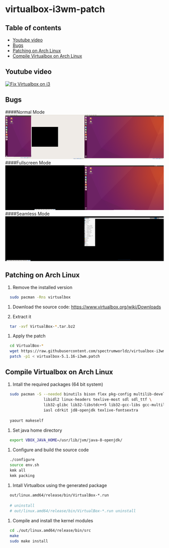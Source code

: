 # virtualbox-i3wm-patch

## Table of contents
  * [Youtube video](#youtube-video)
  * [Bugs](#bugs)
  * [Patching on Arch Linux](#patching-on-arch-linux)
  * [Compile Virtualbox on Arch Linux](#compile-virtualbox-on-arch-linux)

## Youtube video
[![Fix Virtualbox on i3](http://www.danceproof.com/wp-content/uploads/2013/02/This-Video-Does-Not-Exist-Youtube-Vimeo-Metaphysical-Solipsism.png)](https://youtu.be/NOTREADY)

## Bugs
####Normal Mode
![alt tag](https://raw.githubusercontent.com/spectrumworldz/virtualbox-i3wm-patch/master/normal.png)
####Fullscreen Mode
![alt tag](https://raw.githubusercontent.com/spectrumworldz/virtualbox-i3wm-patch/master/fullscreen.png)
####Seamless Mode
![alt tag](https://raw.githubusercontent.com/spectrumworldz/virtualbox-i3wm-patch/master/seamless.png)

## Patching on Arch Linux
  1. Remove the installed version
  
  ``` bash
    sudo pacman -Rns virtualbox
  ```
  1. Download the source code: https://www.virtualbox.org/wiki/Downloads
  
  1. Extract it
  
  ``` bash
    tar -xvf VirtualBox-*.tar.bz2
  ```
  1. Apply the patch
  
  ``` bash
    cd VirtualBox-*
    wget https://raw.githubusercontent.com/spectrumworldz/virtualbox-i3wm-patch/master/virtualbox-5.1.16-i3wm.patch
    patch -p1 < virtualbox-5.1.16-i3wm.patch
  ```

## Compile Virtualbox on Arch Linux

  1. Intall the required packages (64 bit system)
  
  ``` bash
    sudo pacman -S --needed binutils bison flex pkg-config multilib-devel wget yasm nasm \
                   libidl2 linux-headers texlive-most sdl sdl_ttf \
                   lib32-glibc lib32-libstdc++5 lib32-gcc-libs gcc-multilib qt5 \
                   iasl cdrkit jd8-openjdk texlive-fontsextra
    
    yaourt makeself
  ```
  1. Set java home directory
  
  ``` bash
    export VBOX_JAVA_HOME=/usr/lib/jvm/java-8-openjdk/
  ```
  1. Configure and build the source code
  
  ``` bash
    ./configure
    source env.sh
    kmk all
    kmk packing
  ```
  1. Intall Virtualbox using the generated package
  
  ``` bash
    out/linux.amd64/release/bin/VirtualBox-*.run
    
    # uninstall
    # out/linux.amd64/release/bin/VirtualBox-*.run uninstall
  ```
  1. Compile and install the kernel modules
  
  ``` bash
    cd ./out/linux.amd64/release/bin/src
    make
    sudo make install
  ```

